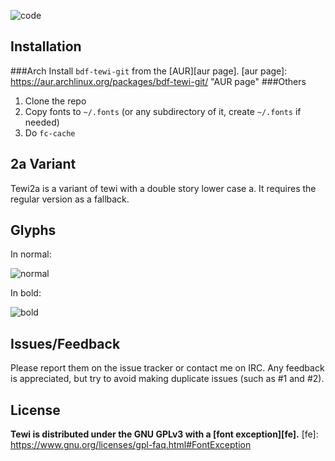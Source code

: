 ![code](http://goput.it/q4y.png)

Installation
------------
###Arch
Install `bdf-tewi-git` from the [AUR][aur page].
[aur page]: https://aur.archlinux.org/packages/bdf-tewi-git/ "AUR page"
###Others
1. Clone the repo
2. Copy fonts to `~/.fonts` (or any subdirectory of it, create `~/.fonts` if needed)
3. Do `fc-cache`

2a Variant
----------
Tewi2a is a variant of tewi with a double story lower case a. It requires
the regular version as a fallback.

Glyphs
------
In normal:

![normal](http://goput.it/w5is.png)

In bold:

![bold](http://goput.it/qlk.png)

Issues/Feedback
---------------
Please report them on the issue tracker or contact me on IRC. Any feedback
is appreciated, but try to avoid making duplicate issues
(such as #1 and #2).

License
-------
**Tewi is distributed under the GNU GPLv3 with a [font exception][fe].**
[fe]: https://www.gnu.org/licenses/gpl-faq.html#FontException

